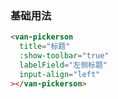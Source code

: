 ### 基础用法

```html
<van-pickerson
  title="标题"
  :show-toolbar="true"
  labelField="左侧标题"
  input-align="left"
></van-pickerson>
```
